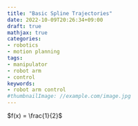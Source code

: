 ```yaml
---
title: "Basic Spline Trajectories"
date: 2022-10-09T20:26:34+09:00
draft: true
mathjax: true
categories:
- robotics
- motion planning
tags:
- manipulator
- robot arm
- control
keywords:
- robot arm control
#thumbnailImage: //example.com/image.jpg
---
```


$f(x) = \frac{1}{2}$



